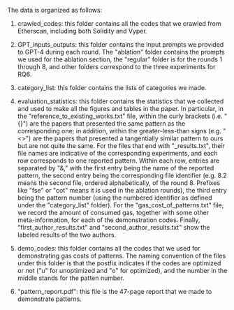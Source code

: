 The data is organized as follows:

1. crawled_codes: this folder contains all the codes that we crawled from Etherscan, including both Solidity and Vyper.

2. GPT_inputs_outputs: this folder contains the input prompts we provided to GPT-4 during each round. The "ablation" folder contains the prompts we used for the ablation section, the "regular" folder is for the rounds 1 through 8, and other folders correspond to the three experiments for RQ6.

3. category_list: this folder contains the lists of categories we made.

4. evaluation_statistics: this folder contains the statistics that we collected and used to make all the figures and tables in the paper. In particular, in the "reference_to_existing_works.txt" file, within the curly brackets (i.e. "{}") are the papers that presented the same pattern as the corresponding one; in addition, within the greater-less-than signs (e.g. "<>") are the papers that presented a tangentially similar pattern to ours but are not quite the same. For the files that end with  "_results.txt", their file names are indicative of the corresponding experiments, and each row corresponds to one reported pattern. Within each row, entries are separated by "&," with the first entry being the name of the reported pattern, the second entry being the corresponding file identifier (e.g. 8.2 means the second file, ordered alphabetically, of the round 8. Prefixes like "fse" or "cot" means it is used in the ablation rounds), the third entry being the pattern number (using the numbered identifier as defined under the "category_list" folder). For the "gas_cost_of_patterns.txt" file, we record the amount of consumed gas, together with some other meta-information, for each of the demonstration codes. Finally, "first_author_results.txt" and "second_author_results.txt" show the labeled results of the two authors.

5. demo_codes: this folder contains all the codes that we used for demonstrating gas costs of patterns. The naming convention of the files under this folder is that the postfix indicates if the codes are optimized or not ("u" for unoptimized and "o" for optimized), and the number in the middle stands for the patten number.

6. "pattern_report.pdf": this file is the 47-page report that we made to demonstrate patterns.
